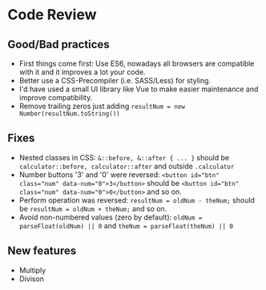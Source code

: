 # Code Review

## Good/Bad practices

- First things come first: Use ES6, nowadays all browsers are compatible with it and it improves a lot your code.
- Better use a CSS-Precompiler (i.e. SASS/Less) for styling.
- I'd have used a small UI library like Vue to make easier maintenance and improve compatibility.
- Remove trailing zeros just adding `resultNum = new Number(resultNum.toString())` 

## Fixes

- Nested classes in CSS: `&::before, &::after { ... }` should be `calculator::before, calculator::after` and outside `.calculator`
- Number buttons '3' and '0' were reversed: `<button id="btn" class="num" data-num="0">3</button>` should be `<button id="btn" class="num" data-num="0">0</button>` and so on.
- Perform operation was reversed: `resultNum = oldNum - theNum;` should be `resultNum = oldNum + theNum;` and so on.
- Avoid non-numbered values (zero by default): `oldNum = parseFloat(oldNum) || 0` and `theNum = parseFloat(theNum) || 0`

## New features

- Multiply
- Divison